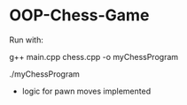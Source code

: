 # OOP-Chess-Game

Run with:
 
 g++ main.cpp chess.cpp -o myChessProgram

 ./myChessProgram

  - logic for pawn moves implemented 
